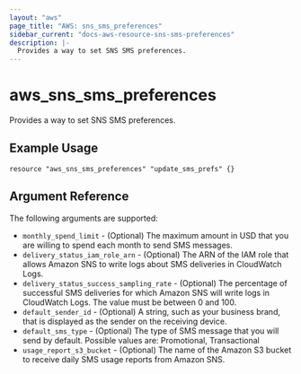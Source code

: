 ```yaml
---
layout: "aws"
page_title: "AWS: sns_sms_preferences"
sidebar_current: "docs-aws-resource-sns-sms-preferences"
description: |-
  Provides a way to set SNS SMS preferences.
---
```


# aws_sns_sms_preferences

Provides a way to set SNS SMS preferences.

## Example Usage

```hcl
resource "aws_sns_sms_preferences" "update_sms_prefs" {}
```

## Argument Reference

The following arguments are supported:

* `monthly_spend_limit` - (Optional) The maximum amount in USD that you are willing to spend each month to send SMS messages.
* `delivery_status_iam_role_arn` - (Optional) The ARN of the IAM role that allows Amazon SNS to write logs about SMS deliveries in CloudWatch Logs.
* `delivery_status_success_sampling_rate` - (Optional) The percentage of successful SMS deliveries for which Amazon SNS will write logs in CloudWatch Logs. The value must be between 0 and 100.
* `default_sender_id` - (Optional) A string, such as your business brand, that is displayed as the sender on the receiving device.
* `default_sms_type` - (Optional) The type of SMS message that you will send by default. Possible values are: Promotional, Transactional
* `usage_report_s3_bucket` - (Optional) The name of the Amazon S3 bucket to receive daily SMS usage reports from Amazon SNS.
